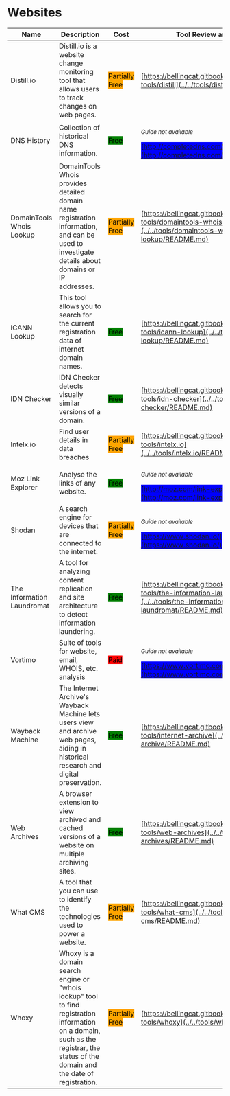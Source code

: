 # Websites

| Name | Description | Cost | Tool Review and Guide |
| --- | --- | --- | --- |
| Distill.io | Distill.io is a website change monitoring tool that allows users to track changes on web pages. | <mark style="background-color:orange;">Partially Free</mark> | [https://bellingcat.gitbook.io/toolkit/more/all-tools/distill](../../tools/distill/README.md) |
| DNS History | Collection of historical DNS information. | <mark style="background-color:green;">Free</mark> | <p><sub><em>Guide not available</em></sub></p><mark style="background-color:blue;"> [http://completedns.com/](http://completedns.com/) </mark> |
| DomainTools Whois Lookup | DomainTools Whois provides detailed domain name registration information, and can be used to investigate details about domains or IP addresses. | <mark style="background-color:orange;">Partially Free</mark> | [https://bellingcat.gitbook.io/toolkit/more/all-tools/domaintools-whois-lookup](../../tools/domaintools-whois-lookup/README.md) |
| ICANN Lookup | This tool allows you to search for the current registration data of internet domain names. | <mark style="background-color:green;">Free</mark> | [https://bellingcat.gitbook.io/toolkit/more/all-tools/icann-lookup](../../tools/icann-lookup/README.md) |
| IDN Checker | IDN Checker detects visually similar versions of a domain. | <mark style="background-color:green;">Free</mark> | [https://bellingcat.gitbook.io/toolkit/more/all-tools/idn-checker](../../tools/idn-checker/README.md) |
| Intelx.io | Find user details in data breaches | <mark style="background-color:orange;">Partially Free</mark> | [https://bellingcat.gitbook.io/toolkit/more/all-tools/intelx.io](../../tools/intelx.io/README.md) |
| Moz Link Explorer | Analyse the links of any website. | <mark style="background-color:green;">Free</mark> | <p><sub><em>Guide not available</em></sub></p><mark style="background-color:blue;"> [http://moz.com/link-explorer](http://moz.com/link-explorer) </mark> |
| Shodan | A search engine for devices that are connected to the internet. | <mark style="background-color:orange;">Partially Free</mark> | <p><sub><em>Guide not available</em></sub></p><mark style="background-color:blue;"> [https://www.shodan.io/](https://www.shodan.io/) </mark> |
| The Information Laundromat | A tool for analyzing content replication and site architecture to detect information laundering. | <mark style="background-color:green;">Free</mark> | [https://bellingcat.gitbook.io/toolkit/more/all-tools/the-information-laundromat](../../tools/the-information-laundromat/README.md) |
| Vortimo | Suite of tools for website, email, WHOIS, etc. analysis | <mark style="background-color:red;">Paid</mark> | <p><sub><em>Guide not available</em></sub></p><mark style="background-color:blue;"> [https://www.vortimo.com/](https://www.vortimo.com/) </mark> |
| Wayback Machine | The Internet Archive's Wayback Machine lets users view and archive web pages, aiding in historical research and digital preservation. | <mark style="background-color:green;">Free</mark> | [https://bellingcat.gitbook.io/toolkit/more/all-tools/internet-archive](../../tools/internet-archive/README.md) |
| Web Archives | A browser extension to view archived and cached versions of a website on multiple archiving sites. | <mark style="background-color:green;">Free</mark> | [https://bellingcat.gitbook.io/toolkit/more/all-tools/web-archives](../../tools/web-archives/README.md) |
| What CMS | A tool that you can use to identify the technologies used to power a website. | <mark style="background-color:orange;">Partially Free</mark> | [https://bellingcat.gitbook.io/toolkit/more/all-tools/what-cms](../../tools/what-cms/README.md) |
| Whoxy | Whoxy is a domain search engine or "whois lookup" tool to find registration information on a domain, such as the registrar, the status of the domain and the date of registration. | <mark style="background-color:orange;">Partially Free</mark> | [https://bellingcat.gitbook.io/toolkit/more/all-tools/whoxy](../../tools/whoxy/README.md) |